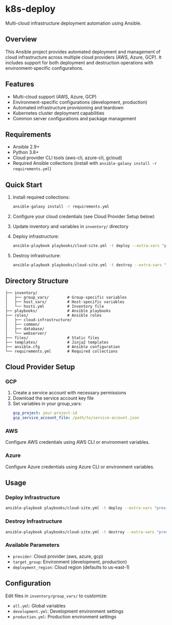 # k8s-deploy

Multi-cloud infrastructure deployment automation using Ansible.

## Overview

This Ansible project provides automated deployment and management of cloud infrastructure across multiple cloud providers (AWS, Azure, GCP). It includes support for both deployment and destruction operations with environment-specific configurations.

## Features

- Multi-cloud support (AWS, Azure, GCP)
- Environment-specific configurations (development, production)
- Automated infrastructure provisioning and teardown
- Kubernetes cluster deployment capabilities
- Common server configurations and package management

## Requirements

- Ansible 2.9+
- Python 3.8+
- Cloud provider CLI tools (aws-cli, azure-cli, gcloud)
- Required Ansible collections (install with `ansible-galaxy install -r requirements.yml`)

## Quick Start

1. Install required collections:
   ```bash
   ansible-galaxy install -r requirements.yml
   ```

2. Configure your cloud credentials (see Cloud Provider Setup below)

3. Update inventory and variables in `inventory/` directory

4. Deploy infrastructure:
   ```bash
   ansible-playbook playbooks/cloud-site.yml -t deploy --extra-vars "provider=gcp target_group=development"
   ```

5. Destroy infrastructure:
   ```bash
   ansible-playbook playbooks/cloud-site.yml -t destroy --extra-vars "provider=gcp target_group=development"
   ```

## Directory Structure

```
├── inventory/
│   ├── group_vars/        # Group-specific variables
│   ├── host_vars/         # Host-specific variables
│   └── hosts.yml          # Inventory file
├── playbooks/             # Ansible playbooks
├── roles/                 # Ansible roles
│   ├── cloud-infrastructure/
│   ├── common/
│   ├── database/
│   └── webserver/
├── files/                 # Static files
├── templates/             # Jinja2 templates
├── ansible.cfg            # Ansible configuration
└── requirements.yml       # Required collections
```

## Cloud Provider Setup

### GCP
1. Create a service account with necessary permissions
2. Download the service account key file
3. Set variables in your group_vars:
   ```yaml
   gcp_project: your-project-id
   gcp_service_account_file: /path/to/service-account.json
   ```

### AWS
Configure AWS credentials using AWS CLI or environment variables.

### Azure
Configure Azure credentials using Azure CLI or environment variables.

## Usage

### Deploy Infrastructure
```bash
ansible-playbook playbooks/cloud-site.yml -t deploy --extra-vars "provider=<cloud_provider> target_group=<environment>"
```

### Destroy Infrastructure
```bash
ansible-playbook playbooks/cloud-site.yml -t destroy --extra-vars "provider=<cloud_provider> target_group=<environment>"
```

### Available Parameters
- `provider`: Cloud provider (aws, azure, gcp)
- `target_group`: Environment (development, production)
- `deployment_region`: Cloud region (defaults to us-east-1)

## Configuration

Edit files in `inventory/group_vars/` to customize:
- `all.yml`: Global variables
- `development.yml`: Development environment settings
- `production.yml`: Production environment settings
